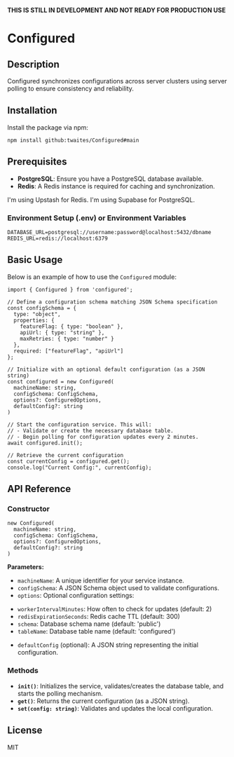 **THIS IS STILL IN DEVELOPMENT AND NOT READY FOR PRODUCTION USE**

Configured
==========

Description
-----------

Configured synchronizes configurations across server clusters using server polling to ensure consistency and reliability. 


Installation
------------

Install the package via npm:

    npm install github:twaites/Configured#main

Prerequisites
-------------

*   **PostgreSQL**: Ensure you have a PostgreSQL database available.
*   **Redis**: A Redis instance is required for caching and synchronization.

I'm using Upstash for Redis.
I'm using Supabase for PostgreSQL.

### Environment Setup (.env) or Environment Variables

    DATABASE_URL=postgresql://username:password@localhost:5432/dbname
    REDIS_URL=redis://localhost:6379

Basic Usage
-----------

Below is an example of how to use the `Configured` module:

    import { Configured } from 'configured';
    
    // Define a configuration schema matching JSON Schema specification
    const configSchema = {
      type: "object",
      properties: {
        featureFlag: { type: "boolean" },
        apiUrl: { type: "string" },
        maxRetries: { type: "number" }
      },
      required: ["featureFlag", "apiUrl"]
    };
    
    // Initialize with an optional default configuration (as a JSON string)
    const configured = new Configured(
      machineName: string,
      configSchema: ConfigSchema,
      options?: ConfiguredOptions,
      defaultConfig?: string
    )
    
    // Start the configuration service. This will:
    // - Validate or create the necessary database table.
    // - Begin polling for configuration updates every 2 minutes.
    await configured.init();
    
    // Retrieve the current configuration
    const currentConfig = configured.get();
    console.log("Current Config:", currentConfig);
    

API Reference
-------------

### Constructor

    new Configured(
      machineName: string,
      configSchema: ConfigSchema,
      options?: ConfiguredOptions,
      defaultConfig?: string
    )
    

**Parameters:**

*   `machineName`: A unique identifier for your service instance.
*   `configSchema`: A JSON Schema object used to validate configurations.
*   `options`: Optional configuration settings:
  - `workerIntervalMinutes`: How often to check for updates (default: 2)
  - `redisExpirationSeconds`: Redis cache TTL (default: 300)
  - `schema`: Database schema name (default: 'public')
  - `tableName`: Database table name (default: 'configured')
*   `defaultConfig` (optional): A JSON string representing the initial configuration.

### Methods

*   **`init()`**: Initializes the service, validates/creates the database table, and starts the polling mechanism.
*   **`get()`**: Returns the current configuration (as a JSON string).
*   **`set(config: string)`**: Validates and updates the local configuration.

License
-------

MIT